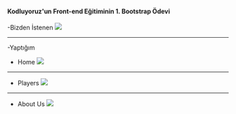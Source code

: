 #### Kodluyoruz'un Front-end Eğitiminin 1. Bootstrap Ödevi

-Bizden İstenen
![](img/bootstrap.gif)

----------

-Yaptığım

* Home
![](/img/home-page.gif)

---

* Players
![](/img/players-page.gif)

----

* About Us 
![](/img/about-us.gif)
